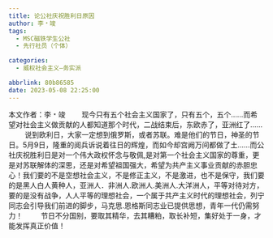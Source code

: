 ```yaml
---
title: 论公社庆祝胜利日原因
author: 李﹡竣
tags:
  - MSC磁铁学生公社
  - 先行社员（个体）

categories:
  - 威权社会主义—务实派

abbrlink: 80b86585
date: 2023-05-08 22:25:00
---
```


本文作者：李﹡竣
&emsp;&emsp;现今只有五个社会主义国家了，只有五个，五个……而希望对社会主义做贡献的人都知道那个时代，二战结束后，东欧赤了，亚洲红了……
&emsp;&emsp; 说到欧利日，大家一定想到俄罗斯，或者苏联。难是他们的节日，神圣的节日。5月9日，隆重的阅兵诉说着往日的辉煌，而如今却宫阙万间都做了土……而公社庆祝胜利日是对一个伟大政权怀念与敬佩,是对第一个社会主义国家的尊重，更是对苏联解体的深思，还是对希望祖国强大，希望为共产主义事业贡献的赤胆忠心！我们要的不是空想社会主义，不是修正主义，不是激进，也不是保守，我们要的是黑人白人黄种人，亚洲人．非洲人.欧洲人.美洲人.大洋洲人，平等对待对方，要的是没有战争，人人平等的理想社会，一个属于共产主义时代的理想社会，列宁同志会引导我们前进的脚步，马克思.恩格斯同志业已提供思想，青年一代仍需努力！
&emsp;&emsp; 节日不分国别，要取其精华，去其糟粕，取长补短，集好处于一身，才能发挥真正价值！
